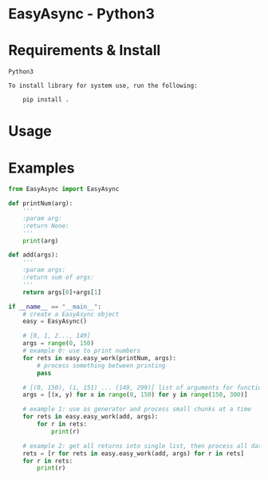 # EasyAsync - Python3

# Requirements & Install

    Python3

    To install library for system use, run the following:

        pip install .

# Usage

    

# Examples
```python
from EasyAsync import EasyAsync

def printNum(arg):
    '''
    :param arg:
    :return None:
    '''
    print(arg)

def add(args):
    '''
    :param args:
    :return sum of args:
    '''
    return args[0]+args[1]

if __name__ == "__main__":
    # create a EasyAsync object
    easy = EasyAsync()

    # [0, 1, 2..., 149]
    args = range(0, 150)
    # example 0: use to print numbers
    for rets in easy.easy_work(printNum, args):
        # process something between printing
        pass

    # [(0, 150), (1, 151) ... (149, 299)] list of arguments for function
    args = [(x, y) for x in range(0, 150) for y in range(150, 300)]

    # example 1: use as generator and process small chunks at a time
    for rets in easy.easy_work(add, args):
        for r in rets:
            print(r)

    # example 2: get all returns into single list, then process all data at the same time
    rets = [r for rets in easy.easy_work(add, args) for r in rets]
    for r in rets:
        print(r)

```